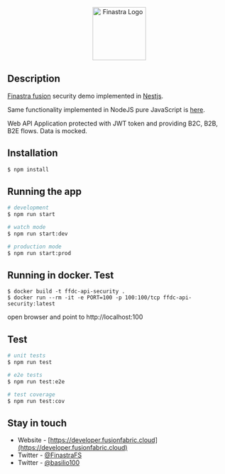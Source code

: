 <p align="center">
  <a href="https://developer.fusionfabric.cloud/" target="blank"><img src="https://www.finastra.com/themes/custom/kickstart/logo.png" width="120" alt="Finastra Logo" /></a>
</p>



## Description

[Finastra fusion](https://developer.fusionfabric.cloud) security demo implemented in [Nestjs](https://nestjs.com/).

Same functionality implemented in NodeJS pure JavaScript is [here](https://github.com/vit100/dh-serviceProvider-api).

Web API Application protected with JWT token and providing B2C, B2B, B2E flows. Data is mocked.


## Installation

```bash
$ npm install
```

## Running the app

```bash
# development
$ npm run start

# watch mode
$ npm run start:dev

# production mode
$ npm run start:prod
```

## Running in docker. Test
```
$ docker build -t ffdc-api-security .
$ docker run --rm -it -e PORT=100 -p 100:100/tcp ffdc-api-security:latest
```
open browser and point to http://localhost:100

## Test

```bash
# unit tests
$ npm run test

# e2e tests
$ npm run test:e2e

# test coverage
$ npm run test:cov
```

## Stay in touch

- Website - [https://developer.fusionfabric.cloud](https://developer.fusionfabric.cloud)
- Twitter - [@FinastraFS](https://twitter.com/FinastraFS)
- Twitter - [@basilio100](https://twitter.com/basilio100)

